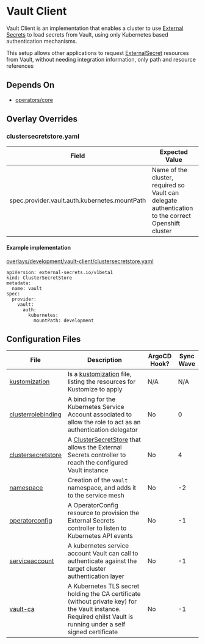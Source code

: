 # Vault Client

Vault Client is an implementation that enables a cluster to use [External Secrets](https://external-secrets.io/v0.7.2/) to load secrets from Vault, using only Kubernetes based authentication mechanisms.

This setup allows other applications to request [ExternalSecret](https://external-secrets.io/v0.7.2/api/externalsecret/) resources from Vault, without needing integration information, only path and resource references

## Depends On

- [operators/core](https://bitbucket.projectcroatia.cloud/projects/DIG/repos/croatia-components/browse/operators/core)

## Overlay Overrides

### clustersecretstore.yaml

| Field | Expected Value |
| ----- | ----------- |
| spec.provider.vault.auth.kubernetes.mountPath | Name of the cluster, required so Vault can delegate authentication to the correct Openshift cluster |

#### Example implementation
[overlays/development/vault-client/clustersecretstore.yaml](https://bitbucket.projectcroatia.cloud/projects/DIG/repos/croatia-components/browse/overlays/development/vault-client/clustersecretstore.yaml)
```
apiVersion: external-secrets.io/v1beta1
kind: ClusterSecretStore
metadata:
  name: vault
spec:
  provider:
    vault:
      auth:
        kubernetes:
          mountPath: development

```

## Configuration Files

| File | Description | ArgoCD Hook? | Sync Wave |
| ---- | ----------- | ------------ | --------- |
| [kustomization](https://bitbucket.projectcroatia.cloud/projects/DIG/repos/croatia-components/browse/vault-client/kustomization.yaml) | Is a [kustomization](https://kubernetes.io/docs/tasks/manage-kubernetes-objects/kustomization/#kustomize-feature-list) file, listing the resources for Kustomize to apply | N/A | N/A |
| [clusterrolebinding](https://bitbucket.projectcroatia.cloud/projects/DIG/repos/croatia-components/browse/vault-client/clusterrolebinding.yaml) | A binding for the Kubernetes Service Account associated to allow the role to act as an authentication delegator | No | 0 |
| [clustersecretstore](https://bitbucket.projectcroatia.cloud/projects/DIG/repos/croatia-components/browse/vault-client/clustersecretstore.yaml) | A [ClusterSecretStore](https://external-secrets.io/v0.7.2/api/clustersecretstore/) that allows the External Secrets controller to reach the configured Vault instance | No | 4 |
| [namespace](https://bitbucket.projectcroatia.cloud/projects/DIG/repos/croatia-components/browse/vault-client/namespace.yaml) | Creation of the `vault` namespace, and adds it to the service mesh | No | -2 |
| [operatorconfig](https://bitbucket.projectcroatia.cloud/projects/DIG/repos/croatia-components/browse/vault-client/operatorconfig.yaml) | A OperatorConfig resource to provision the External Secrets controller to listen to Kubernetes API events | No | -1 |
| [serviceaccount](https://bitbucket.projectcroatia.cloud/projects/DIG/repos/croatia-components/browse/vault-client/serviceaccount.yaml) | A kubernetes service account Vault can call to authenticate against the target cluster authentication layer | No | -1 |
| [vault-ca](https://bitbucket.projectcroatia.cloud/projects/DIG/repos/croatia-components/browse/vault-client/vault-ca.yaml) | A Kubernetes TLS secret holding the CA certificate (without private key) for the Vault instance. Required qhilst Vault is running under a self signed certificate | No | -1 |

